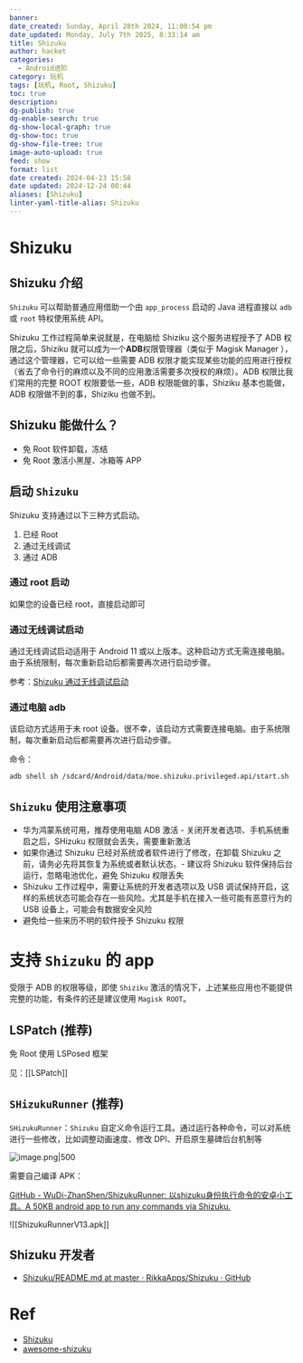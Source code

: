 ```yaml
---
banner: 
date_created: Sunday, April 28th 2024, 11:08:54 pm
date_updated: Monday, July 7th 2025, 8:33:14 am
title: Shizuku
author: hacket
categories:
  - Android进阶
category: 玩机
tags: [玩机, Root, Shizuku]
toc: true
description: 
dg-publish: true
dg-enable-search: true
dg-show-local-graph: true
dg-show-toc: true
dg-show-file-tree: true
image-auto-upload: true
feed: show
format: list
date created: 2024-04-23 15:58
date updated: 2024-12-24 00:44
aliases: [Shizuku]
linter-yaml-title-alias: Shizuku
---
```


# Shizuku

## Shizuku 介绍

`Shizuku` 可以帮助普通应用借助一个由 `app_process` 启动的 Java 进程直接以 `adb` 或 `root` 特权使用系统 API。

Shizuku 工作过程简单来说就是，在电脑给 Shiziku 这个服务进程授予了 ADB 权限之后，Shiziku 就可以成为一个**ADB**权限管理器（类似于 Magisk Manager ），通过这个管理器，它可以给一些需要 ADB 权限才能实现某些功能的应用进行授权（省去了命令行的麻烦以及不同的应用激活需要多次授权的麻烦）。ADB 权限比我们常用的完整 ROOT 权限要低一些，ADB 权限能做的事，Shiziku 基本也能做，ADB 权限做不到的事，Shiziku 也做不到。

## Shizuku 能做什么？

- 免 Root 软件卸载，冻结
- 免 Root 激活小黑屋、冰箱等 APP

## 启动 `Shizuku`

Shizuku 支持通过以下三种方式启动。

1. 已经 Root
2. 通过无线调试
3. 通过 ADB

### 通过 root 启动

如果您的设备已经 root，直接启动即可

### 通过无线调试启动

通过无线调试启动适用于 Android 11 或以上版本。这种启动方式无需连接电脑。由于系统限制，每次重新启动后都需要再次进行启动步骤。

参考：[Shizuku 通过无线调试启动](https://shizuku.rikka.app/zh-hans/guide/setup/#%E9%80%9A%E8%BF%87%E6%97%A0%E7%BA%BF%E8%B0%83%E8%AF%95%E5%90%AF%E5%8A%A8)

### 通过电脑 adb

该启动方式适用于未 root 设备。很不幸，该启动方式需要连接电脑。由于系统限制，每次重新启动后都需要再次进行启动步骤。

命令：

```shell
adb shell sh /sdcard/Android/data/moe.shizuku.privileged.api/start.sh
```

## `Shizuku` 使用注意事项

- 华为鸿蒙系统可用，推荐使用电脑 ADB 激活 - 关闭开发者选项、手机系统重启之后，SHizuku 权限就会丢失，需要重新激活
- 如果你通过 Shizuku 已经对系统或者软件进行了修改，在卸载 Shizuku 之前，请务必先将其恢复为系统或者默认状态。- 建议将 Shizuku 软件保持后台运行，忽略电池优化，避免 Shizuku 权限丢失
- Shizuku 工作过程中，需要让系统的开发者选项以及 USB 调试保持开启，这样的系统状态可能会存在一些风险。尤其是手机在接入一些可能有恶意行为的 USB 设备上，可能会有数据安全风险
- 避免给一些来历不明的软件授予 Shizuku 权限

# 支持 `Shizuku` 的 app

受限于 ADB 的权限等级，即使 `Shiziku` 激活的情况下，上述某些应用也不能提供完整的功能，有条件的还是建议使用 `Magisk ROOT`。

## LSPatch (推荐)

免 Root 使用 LSPosed 框架

见：[[LSPatch]]

## `SHizukuRunner` (推荐)

`SHizukuRunner`：`Shizuku` 自定义命令运行工具。通过运行各种命令，可以对系统进行一些修改，比如调整动画速度、修改 DPI、开启原生墓碑后台机制等

![image.png|500](https://raw.githubusercontent.com/hacket/ObsidianOSS/master/obsidian/20240424095802.png)

需要自己编译 APK：

[GitHub - WuDi-ZhanShen/ShizukuRunner: 以shizuku身份执行命令的安卓小工具。A 50KB android app to run any commands via Shizuku.](https://github.com/WuDi-ZhanShen/ShizukuRunner)

![[ShizukuRunnerV13.apk]]

## Shizuku 开发者

- [Shizuku/README.md at master · RikkaApps/Shizuku · GitHub](https://github.com/RikkaApps/Shizuku/blob/master/README.md)

# Ref

- [Shizuku](https://shizuku.rikka.app/zh-hans/)
- [awesome-shizuku](https://github.com/timschneeb/awesome-shizuku)

